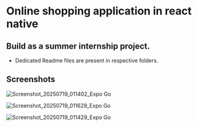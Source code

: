 # Online shopping application in react native

## Build as a summer internship project.

- Dedicated Readme files are present in respective folders.

## Screenshots

![Screenshot_20250719_011402_Expo Go](https://github.com/user-attachments/assets/b6328835-3884-4316-83d4-c91f4480d51d)

![Screenshot_20250719_011629_Expo Go](https://github.com/user-attachments/assets/57a28aae-e02d-4e03-b216-d029d41ee81b)

![Screenshot_20250719_011429_Expo Go](https://github.com/user-attachments/assets/55a01fdb-ced4-40f3-9844-f43ba1e76f8a)
